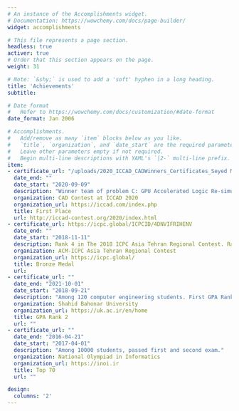 ```yaml
---
# An instance of the Accomplishments widget.
# Documentation: https://wowchemy.com/docs/page-builder/
widget: accomplishments

# This file represents a page section.
headless: true
activer: true
# Order that this section appears on the page.
weight: 31

# Note: `&shy;` is used to add a 'soft' hyphen in a long heading.
title: 'Achievements'
subtitle:

# Date format
#   Refer to https://wowchemy.com/docs/customization/#date-format
date_format: Jan 2006

# Accomplishments.
#   Add/remove as many `item` blocks below as you like.
#   `title`, `organization`, and `date_start` are the required parameters.
#   Leave other parameters empty if not required.
#   Begin multi-line descriptions with YAML's `|2-` multi-line prefix.
item:
- certificate_url: "/uploads/2020_ICCAD_CADWinners_Certificates_Seyed Mani Sadati.pdf"
  date_end: ""
  date_start: "2020-09-09"
  description: "Winner team of problem C: GPU Accelerated Logic Re-simulation."
  organization: CAD Contest at ICCAD 2020
  organization_url: https://iccad.com/index.php
  title: First Place
  url: http://iccad-contest.org/2020/index.html
- certificate_url: https://icpc.global/ICPCID/4DNVIFRIHENV
  date_end: ""
  date_start: "2018-11-11"
  description: Rank 4 in The 2018 ICPC Asia Tehran Regional Contest. Rank 1 in Asia Tehran Internet Online Programming Contest.
  organization: ACM-ICPC Asia Tehran Regional Contest
  organization_url: https://icpc.global/
  title: Bronze Medal
  url: 
- certificate_url: ""
  date_end: "2021-10-01"
  date_start: "2018-09-21"
  description: "Among 120 computer engineering students. First GPA Rank in 2021."
  organization: Shahid Bahonar University
  organization_url: https://uk.ac.ir/en/home
  title: GPA Rank 2
  url: ""
- certificate_url: ""
  date_end: "2016-04-21"
  date_start: "2017-04-01"
  description: "Among 10000 students, passed first and second exam."
  organization: National Olympiad in Informatics
  organization_url: https://inoi.ir
  title: Top 70
  url: ""

design:
  columns: '2' 
---
```

